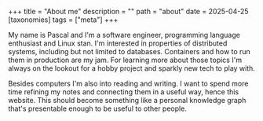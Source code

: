 +++
title = "About me"
description = ""
path = "about"
date = 2025-04-25
[taxonomies]
tags = ["meta"]
+++

My name is Pascal and I'm a software engineer, programming language enthusiast and Linux stan. I'm interested in properties of distributed systems, including but not limited to databases. Containers and how to run them in production are my jam.  For learning more about those topics I'm always on the lookout for a hobby project and sparkly new tech to play with.

Besides computers I'm also into reading and writing. I want to spend more time refining my notes and connecting them in a useful way, hence this website. This should become something like a personal knowledge graph that's presentable enough to be useful to other people.
